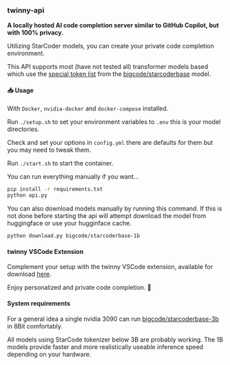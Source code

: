 ### twinny-api

**A locally hosted AI code completion server similar to GitHub Copilot, but with 100% privacy.**

Utilizing StarCoder models, you can create your private code completion environment.

This API supports most (have not tested all) transformer models based which use the [special token list](https://huggingface.co/bigcode/starcoderbase/blob/main/special_tokens_map.json) from the [bigcode/starcoderbase](https://huggingface.co/bigcode/starcoderbase) model.

#### 📥 Usage

With `Docker`, `nvidia-docker` and `docker-compose` installed.

Run `./setup.sh` to set your environment variables to `.env` this is your model directories.

Check and set your options in `config.yml` there are defaults for them but you may need to tweak them.

Run `./start.sh` to start the container.

You can run everything manually if you want...

```bash
pip install -r requirements.txt
python api.py
```

You can also download models manually by running this command.  If this is not done before starting the api will attempt download the model from huggingface or use your hugginface cache.

```bash
python download.py bigcode/starcoderbase-1b
```

#### twinny VSCode Extension

Complement your setup with the twinny VSCode extension, available for download [here](https://github.com/rjmacarthy/twinny).

Enjoy personalized and private code completion. 🎉


#### System requirements

For a general idea a single nvidia 3090 can run [bigcode/starcoderbase-3b](https://huggingface.co/bigcode/starcoderbase-3b) in 8Bit comfortably.

All models using StarCode tokenizer below 3B are probably working. The 1B models provide faster and more realistically useable inference speed depending on your hardware.
